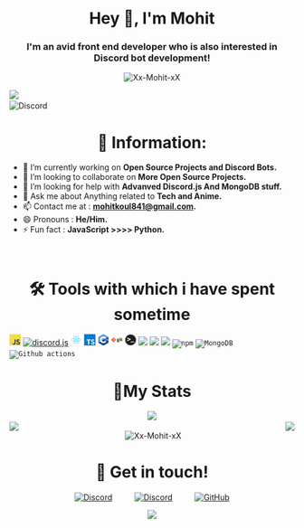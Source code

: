 <h1 align="center">Hey 👋, I'm Mohit</h1>
<h3 align="center">I'm an avid front end developer who is also interested in Discord bot development!</h3>

<p align="center"> <img src="https://komarev.com/ghpvc/?username=Xx-Mohit-xX&style=flat-square" alt="Xx-Mohit-xX" /> </p>

![](https://visitors-badge.glitch.me/badge?page_id=Xx-Mohit-xX.Xx-Mohit-xX) 
<br/> 
![Discord](https://discord.c99.nl/widget/theme-2/753974636508741673.png) 


<h1 align="center">🌙 Information:</h1>
 
- 🔭 I’m currently working on **Open Source Projects and Discord Bots.**
- 👯 I’m looking to collaborate on **More Open Source Projects.**
- 🤔 I’m looking for help with **Advanved Discord.js And MongoDB stuff.**
- 💬 Ask me about Anything related to **Tech and Anime.**
- 📫 Contact me at : **mohitkoul841@gmail.com.**
- 😄 Pronouns : **He/Him.**
- ⚡ Fun fact : **JavaScript >>>> Python.**

<br>
<h1 align="center">🛠️ Tools with which i have spent sometime</h1>
<code><img height="20" src="https://raw.githubusercontent.com/github/explore/80688e429a7d4ef2fca1e82350fe8e3517d3494d/topics/javascript/javascript.png"></code> <a href="https://discord.js.org"><img src="https://cdn.discordapp.com/attachments/740865034887888996/740865173065170994/logo-square.png" width="20" alt="discord.js" /></a> <code><img height="20" src="https://raw.githubusercontent.com/github/explore/80688e429a7d4ef2fca1e82350fe8e3517d3494d/topics/react/react.png"></code> <code><img height="20" src="https://raw.githubusercontent.com/github/explore/80688e429a7d4ef2fca1e82350fe8e3517d3494d/topics/typescript/typescript.png"></code> <code><img height="20" src="https://raw.githubusercontent.com/github/explore/80688e429a7d4ef2fca1e82350fe8e3517d3494d/topics/cpp/cpp.png"></code> <code><img height="20" src="https://raw.githubusercontent.com/github/explore/80688e429a7d4ef2fca1e82350fe8e3517d3494d/topics/git/git.png"></code> <code><img height="20" src="https://raw.githubusercontent.com/github/explore/80688e429a7d4ef2fca1e82350fe8e3517d3494d/topics/terminal/terminal.png"></code> <code><img height="20" src="https://img.shields.io/badge/-Nodejs-43853d?style=flat-square&logo=Node.js&logoColor=white"/></code> <code><img height="20" src="https://img.shields.io/badge/-HTML5-E34F26?style=flat-square&logo=html5&logoColor=white" /></code> <code><img height="20" src="https://img.shields.io/badge/-Heroku-430098?style=flat-square&logo=heroku&logoColor=white" /></code> <code><img alt="npm" src="https://img.shields.io/badge/-NPM-CB3837?style=flat-square&logo=npm&logoColor=white" /></code> <code><img alt="MongoDB" src="https://img.shields.io/badge/-MongoDB-13aa52?style=flat-square&logo=mongodb&logoColor=white" /></code> <code><img alt="Github actions" src="https://img.shields.io/badge/-Github_Actions-2088FF?style=flat-square&logo=github-actions&logoColor=white" /></code> 

<h1 align="center">💫My Stats</h1>
 
<div align="center"><img src="https://github-profile-trophy.vercel.app/?username=Xx-Mohit-xX&theme=dracula&count_private=true"></div> 
<img align="left" src="https://github-readme-stats.vercel.app/api?username=Xx-Mohit-xX&show_icons=true&hide_border=true&theme=tokyonight">
<img align="right" src="https://github-readme-stats.vercel.app/api/top-langs/?username=Xx-Mohit-xX&theme=tokyonight&hide=batchfile"> 
<p align="center">&nbsp;<img align="center" src="https://github-readme-streak-stats.herokuapp.com/?user=Xx-Mohit-xX" alt="Xx-Mohit-xX" /></p>
<h1 align="center">🤝 Get in touch!</h1>
<p align="center">
<a href="https://instagram.com/mohitkoul841" target="_blank"><img alt="Discord" title="Discord" height="32" width="32" src="https://image.flaticon.com/icons/svg/174/174855.svg"></a>&nbsp;&nbsp;&nbsp;&nbsp;&nbsp;&nbsp;&nbsp;&nbsp;&nbsp;
<a href="https://discord.com/users/753974636508741673" target="_blank"><img alt="Discord" title="Discord" height="32" width="32" src="https://raw.githubusercontent.com/peterthehan/peterthehan/master/assets/discord.svg"></a>&nbsp;&nbsp;&nbsp;&nbsp;&nbsp;&nbsp;&nbsp;&nbsp;&nbsp;
<a href="https://github.com/Xx-Mohit-xX"><img alt="GitHub" title="GitHub" height="32" width="32" src="https://raw.githubusercontent.com/peterthehan/peterthehan/master/assets/github.svg"></a>
</p>
<p align="center">
<a href="https://www.buymeacoffee.com/moonbowyt"><img src="https://img.buymeacoffee.com/button-api/?text=Buy me a coffee&emoji=&slug=moonbowyt&button_colour=FF5F5F&font_colour=ffffff&font_family=Cookie&outline_colour=000000&coffee_colour=FFDD00"></a>
</p>

